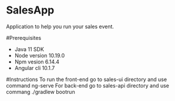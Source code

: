 # SalesApp

Application to help you run your sales event. 

#Prerequisites 
* Java 11 SDK
* Node version 10.19.0
* Npm vesion 6.14.4
* Angular cli 10.1.7

#Instructions
To run the front-end go to sales-ui directory and use command ng-serve
For back-end go to sales-api directory and use commang ./gradlew bootrun

